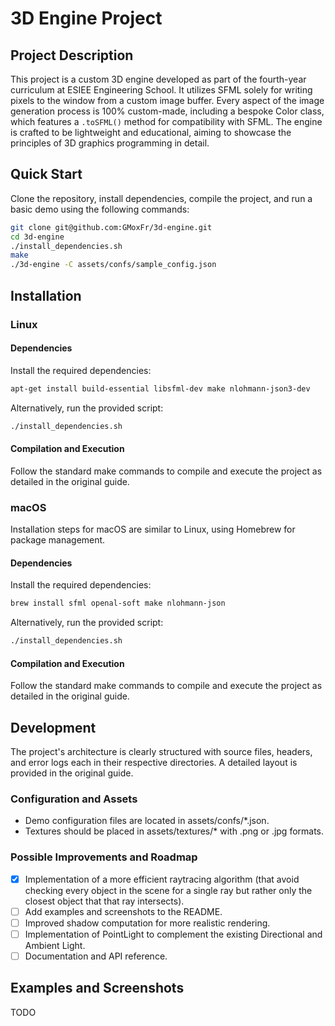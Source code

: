 # 3D Engine Project

## Project Description

This project is a custom 3D engine developed as part of the fourth-year curriculum at ESIEE Engineering School. It utilizes SFML solely for writing pixels to the window from a custom image buffer. Every aspect of the image generation process is 100% custom-made, including a bespoke Color class, which features a `.toSFML()` method for compatibility with SFML. The engine is crafted to be lightweight and educational, aiming to showcase the principles of 3D graphics programming in detail.

## Quick Start

Clone the repository, install dependencies, compile the project, and run a basic demo using the following commands:

```bash
git clone git@github.com:GMoxFr/3d-engine.git
cd 3d-engine
./install_dependencies.sh
make
./3d-engine -C assets/confs/sample_config.json
```

## Installation

### Linux

#### Dependencies

Install the required dependencies:
```bash
apt-get install build-essential libsfml-dev make nlohmann-json3-dev
```
Alternatively, run the provided script: 
```bash
./install_dependencies.sh
```

#### Compilation and Execution

Follow the standard make commands to compile and execute the project as detailed in the original guide.

### macOS

Installation steps for macOS are similar to Linux, using Homebrew for package management.

#### Dependencies

Install the required dependencies:
```bash
brew install sfml openal-soft make nlohmann-json
```
Alternatively, run the provided script: 
```bash
./install_dependencies.sh
```

#### Compilation and Execution

Follow the standard make commands to compile and execute the project as detailed in the original guide.

## Development

The project's architecture is clearly structured with source files, headers, and error logs each in their respective directories. A detailed layout is provided in the original guide.

### Configuration and Assets

- Demo configuration files are located in assets/confs/*.json.
- Textures should be placed in assets/textures/* with .png or .jpg formats.

### Possible Improvements and Roadmap

- [x] Implementation of a more efficient raytracing algorithm (that avoid checking every object in the scene for a single ray but rather only the closest object that that ray intersects).
- [ ] Add examples and screenshots to the README.
- [ ] Improved shadow computation for more realistic rendering.
- [ ] Implementation of PointLight to complement the existing Directional and Ambient Light.
- [ ] Documentation and API reference.

## Examples and Screenshots

TODO